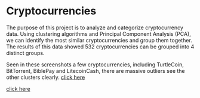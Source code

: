 # Cryptocurrencies
The purpose of this project is to analyze and categorize cryptocurrency data. Using clustering algorithms and Principal Component Analysis (PCA), we can identify the most similar cryptocurrencies and group them together. The results of this data showed 532 cryptocurrencies can be grouped into 4 distinct groups.

Seen in these screenshots a few cryptocurrencies, including TurtleCoin, BitTorrent, BiblePay and LitecoinCash, there  are massive outliers see the other clusters clearly. 
[click here]((https://github.com/DeloxyAdeola/Cryptocurrencies/blob/main/fig/fig%205.png))


[click here]((https://github.com/DeloxyAdeola/Cryptocurrencies/blob/main/fig/fig%207.png)) 
